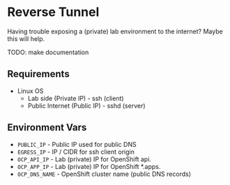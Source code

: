 # Reverse Tunnel

Having trouble exposing a (private) lab environment to the internet? Maybe this will help.

TODO: make documentation

## Requirements

- Linux OS
  - Lab side (Private IP) - ssh (client)
  - Public Internet (Public IP) - sshd (server)

## Environment Vars

- `PUBLIC_IP`     - Public IP used for public DNS
- `EGRESS_IP`     - IP / CIDR for ssh client origin
- `OCP_API_IP`    - Lab (private) IP for OpenShift api.<cluster name >
- `OCP_APP_IP`    - Lab (private) IP for OpenShift *.apps.<cluster name >
- `OCP_DNS_NAME`  - OpenShift cluster name (public DNS records)

